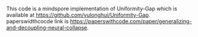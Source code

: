 This code is a mindspore implementation of Uniformity-Gap which is available at https://github.com/yulonghui/Uniformity-Gap.
paperswidthcocde link is https://paperswithcode.com/paper/generalizing-and-decoupling-neural-collapse.